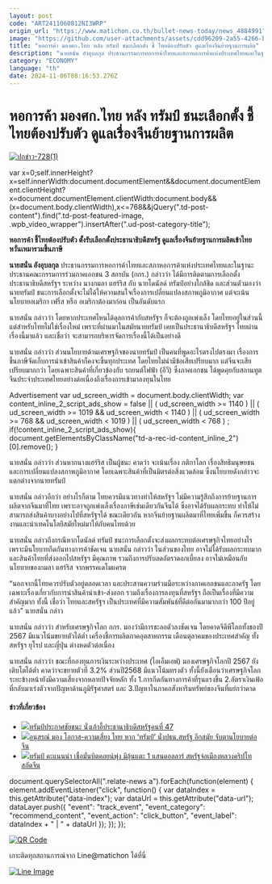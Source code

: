 ```yaml
---
layout: post
code: "ART2411060812NI3WRP"
origin_url: "https://www.matichon.co.th/bullet-news-today/news_4884991"
image: "https://github.com/user-attachments/assets/cdd96209-2a55-4266-b0a8-55efad96453f"
title: "หอการค้า มองศก.ไทย หลัง ทรัมป์ ชนะเลือกตั้ง ชี้ ไทยต้องปรับตัว ดูแลเรื่องจีนย้ายฐานการผลิต"
description: "นายสนั่น อังอุบลกุล ประธานกรรมการหอการค้าไทยและสภาหอการค้าแห่งประเทศไทยและในฐานะประธานคณะกรรมการร่วมภาคเอกชน 3 สถาบัน (กกร.) กล่าวว่า"
category: "ECONOMY"
language: "th"
date: 2024-11-06T08:16:53.276Z
---
```


# หอการค้า มองศก.ไทย หลัง ทรัมป์ ชนะเลือกตั้ง ชี้ ไทยต้องปรับตัว ดูแลเรื่องจีนย้ายฐานการผลิต

[![](https://www.matichon.co.th/wp-content/uploads/2024/11/ปกข่าว-7281-53.jpg "ปกข่าว-728(1)")](https://www.matichon.co.th/wp-content/uploads/2024/11/ปกข่าว-7281-53.jpg)

var x=0;self.innerHeight?x=self.innerWidth:document.documentElement&&document.documentElement.clientHeight?x=document.documentElement.clientWidth:document.body&&(x=document.body.clientWidth),x<=768&&jQuery(".td-post-content").find(".td-post-featured-image, .wpb\_video\_wrapper").insertAfter(".ud-post-category-title");

**หอการค้า ชี้ไทยต้องปรับตัว ตั้งรับเลือกตั้งประธานาธิบดีสหรัฐ ดูแลเรื่องจีนย้ายฐานการผลิตเข้าไทย หวั่นเหมารวมขึ้นภาษี**

**นายสนั่น อังอุบลกุล** ประธานกรรมการหอการค้าไทยและสภาหอการค้าแห่งประเทศไทยและในฐานะประธานคณะกรรมการร่วมภาคเอกชน 3 สถาบัน (กกร.) กล่าวว่า ได้มีการติดตามการเลือกตั้งประธานาธิบดีสหรัฐฯ ระหว่าง นางกมลา แฮร์ริส กับ นายโดนัลด์ ทรัมป์อย่างใกล้ชิด และส่วนตัวมองว่านายทรัมป์ ชนะการเลือกตั้งจะไม่ได้ให้ความสนใจเรื่องการเปลี่ยนแปลงสภาพภูมิอากาศ แต่จะเน้นนโยบายอเมริกา เฟริ์ส หรือ อเมริกาต้องมาก่อน เป็นอันดับแรก

นายสนั่น กล่าวว่า โดยหากประเทศไหนได้ดุลการค้ากับสหรัฐฯ ก็จะต้องถูกเพ่งเล็ง โดยไทยอยู่ในส่วนนี้ แต่สำหรับไทยไม่ใช่เรื่องใหม่ เพราะที่ผ่านมาในสมัยนายทรัมป์ เคยเป็นประธานาธิบดีสหรัฐฯ ไทยผ่านเรื่องนี้มาแล้ว และเชื่อว่า จะสามารถบริหารจัดการเรื่องนี้ได้เป็นอย่างดี

นายสนั่น กล่าวว่า ส่วนนโยบายด้านเศรษฐกิจของนายทรัมป์ เป็นคนที่พูดอะไรตรงไปตรงมา เรื่องการขึ้นภาษีจัดเก็บการนำเข้าสินค้าก็คงจะขึ้นทุกประเทศ โดยไทยไม่น่ามีข้อเสียเปรียบมาก แต่จีนจะเสียเปรียบมากกว่า โดยเฉพาะสินค้าที่เกี่ยวข้องกับ รถยนต์ไฟฟ้า (อีวี) ซึ่งภาคเอกชน ได้พูดคุยกับสถานทูตจีนประจำประเทศไทยอย่างต่อเนื่องถึงเรื่องการเข้ามาลงทุนในไทย

Advertisement var ud\_screen\_width = document.body.clientWidth; var content\_inline\_2\_script\_ads\_show = false || ( ud\_screen\_width >= 1140 ) || ( ud\_screen\_width >= 1019 && ud\_screen\_width < 1140 ) || ( ud\_screen\_width >= 768 && ud\_screen\_width < 1019 ) || ( ud\_screen\_width < 768 ) ; if(!content\_inline\_2\_script\_ads\_show){ document.getElementsByClassName("td-a-rec-id-content\_inline\_2")\[0\].remove(); }

นายสนั่น กล่าวว่า ส่วนหากนางแฮร์ริส เป็นผู้ชนะ คาดว่า จะเน้นเรื่อง กติกาโลก เรื่องสิทธิมนุษยชน และการเปลี่ยนแปลงสภาพภูมิอากาศ โดยเฉพาะสินค้าที่เป็นมิตรต่อสิ่งแวดล้อม ซึ่งนโยบายดังกล่าวจะแตกต่างจากนายทรัมป์

นายสนั่น กล่าวอีกว่า อย่างไรก็ตาม ไทยควรมีแนวทางทำให้สหรัฐฯ ไม่มีความรู้สึกถึงการย้ายฐานการผลิตจากจีนมาที่ไทย เพราะอาจถูกเพ่งเล็งเรื่องภาษีเช่นเดียวกันจีนได้ ซึ่งอาจได้รับผลกระทบ ทำให้ไม่สามารถส่งสินค้าบางอย่างไปที่สหรัฐฯได้ ขณะเดียวกัน หากจีนย้ายฐานผลิตมาที่ไทยเพิ่มขึ้น ก็ควรสร้างงานและนำเทคโนโลยีสมัยใหม่มาให้กับคนไทยด้วย

นายสนั่น กล่าวถึงกรณีหากโดนัลด์ ทรัมป์ ชนะการเลือกตั้งจะส่งผลกระทบต่อเศรษฐกิจไทยอย่างไร เพราะมีนโยบายกีดกันทางการค้าชัดเจน นายสนั่น กล่าวว่า ในส่วนของไทย อาจไม่ได้รับผลกระทบมาก และสินค้าไทยที่ส่งออกไปสหรัฐฯ มีคุณภาพ รวมถึงการปรับลดอัตราดอกเบี้ยลง อาจไม่เหมือนกับนโยบายของกมลา แฮร์ริส จากพรรคเดโมแครต

“นอกจากนี้ไทยควรปรับตัวอยู่ตลอดเวลา และประสานความร่วมมือระหว่างภาคเอกชนและภาครัฐ โดยเฉพาะเรื่องเกี่ยวกับการนำสินค้านำเข้า-ส่งออก รวมถึงเรื่องการลงทุนที่สหรัฐฯ ถือเป็นเรื่องที่มีความสำคัญมาก ทั้งนี้ เชื่อว่า ไทยและสหรัฐฯ เป็นประเทศที่มีความสัมพันธ์ที่ดีต่อกันมามากกว่า 100 ปีอยู่แล้ว” นายสนั่น กล่าว

นายสนั่น กล่าวว่า สำหรับเศรษฐกิจโลก กกร. มองว่ามีการชะลอตัวลงชัดเจน โดยคาดจีดีพีโลกทั้งของปี 2567 มีแนวโน้มขยายตัวได้ต่ำ เครื่องชี้การผลิตภาคอุตสาหกรรม เดือนตุลาคมของประเทศสำคัญ ทั้งสหรัฐฯ ยุโรป และญี่ปุ่น ต่างหดตัวต่อเนื่อง

นายสนั่น กล่าวว่า ขณะที่กองทุนการเงินระหว่างประเทศ (ไอเอ็มเอฟ) มองเศรษฐกิจโลกปี 2567 ยังเติบโตได้ต่ำ คาดว่าจะขยายตัวที่ 3.2% ส่วนปี2568 มีแนวโน้มทรงตัว ทั้งนี้ยังเตือนว่าเศรษฐกิจโลกระยะข้างหน้ายังมีความเสี่ยงจากหลายปัจจัยหลัก ทั้ง 1.การกีดกันทางการค้าที่รุนแรงขึ้น 2.อัตราเงินเฟ้อที่กลับมาเร่งตัวจากปัญหาด้านภูมิรัฐศาสตร์ และ 3.ปัญหาในภาคอสังหาริมทรัพย์ของจีนที่แย่กว่าคาด

#### ข่าวที่เกี่ยวข้อง

*   [![](https://www.matichon.co.th/wp-content/uploads/2024/11/trump2.jpg)ทรัมป์ประกาศชัยชนะ นั่งเก้าอี้ประธานาธิบดีสหรัฐคนที่ 47](https://www.matichon.co.th/foreign/news_4885021)
*   [![](https://www.matichon.co.th/wp-content/uploads/2024/11/721752.jpg)อนุสรณ์ มอง โอกาส-ความเสี่ยง ไทย หาก ‘ทรัมป์’ นั่งปธน.สหรัฐ อีกสมัย จับตานโยบายต่อจีน](https://www.matichon.co.th/foreign/news_4884955)
*   [![](https://www.matichon.co.th/wp-content/uploads/2024/11/ทรัมปื154.jpg)ทรัมป์ คะแนนนำ เชื่อมั่นบิตคอยน์พุ่ง มีลุ้นแตะ 1 แสนดอลลาร์ สหรัฐจ่อเมืองหลวงคริปโท สกัดจีน](https://www.matichon.co.th/foreign/news_4884947)

document.querySelectorAll(".relate-news a").forEach(function(element) { element.addEventListener("click", function() { var dataIndex = this.getAttribute("data-index"); var dataUrl = this.getAttribute("data-url"); dataLayer.push({ "event": "track\_event", "event\_category": "recommend\_content", "event\_action": "click\_button", "event\_label": dataIndex + " | " + dataUrl }); }); });

[![QR Code](https://www.matichon.co.th/wp-content/uploads/2023/07/wob1371z.jpg)](https://lin.ee/ht0nDxX)

เกาะติดทุกสถานการณ์จาก Line@matichon ได้ที่นี่

[![Line Image](https://www.matichon.co.th/wp-content/uploads/2023/07/th.png)](https://lin.ee/ht0nDxX)